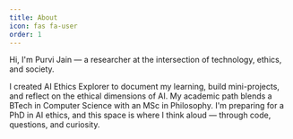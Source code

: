 ```yaml
---
title: About
icon: fas fa-user
order: 1
---
```


Hi, I'm Purvi Jain — a researcher at the intersection of technology, ethics, and society.

I created AI Ethics Explorer to document my learning, build mini-projects, and reflect on the ethical dimensions of AI. My academic path blends a BTech in Computer Science with an MSc in Philosophy. I'm preparing for a PhD in AI ethics, and this space is where I think aloud — through code, questions, and curiosity.
